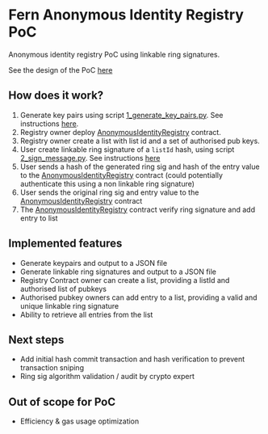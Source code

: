 # Fern Anonymous Identity Registry PoC
Anonymous identity registry PoC using linkable ring signatures.

See the design of the PoC [here](https://github.com/appliedblockchain/fern-research/blob/master/experiments/solcrypto-python/README.md)

## How does it work?
1. Generate key pairs using script [1_generate_key_pairs.py](lib/1_generate_key_pairs.py). See instructions [here](lib/README.md).
2. Registry owner deploy [AnonymousIdentityRegistry](truffle/contracts/AnonymousIdentityRegistry.sol) contract.
3. Registry owner create a list with list id and a set of authorised pub keys.
3. User create linkable ring signature of a `listId` hash, using script [2_sign_message.py](lib/2_sign_message.py). See instructions [here](lib/README.md)
4. User sends a hash of the generated ring sig and hash of the entry value to the [AnonymousIdentityRegistry](truffle/contracts/AnonymousIdentityRegistry.sol) contract (could potentially authenticate this using a non linkable ring signature)
5. User sends the original ring sig and entry value to the [AnonymousIdentityRegistry](truffle/contracts/AnonymousIdentityRegistry.sol) contract
6. The [AnonymousIdentityRegistry](truffle/contracts/AnonymousIdentityRegistry.sol) contract verify ring signature and add entry to list

## Implemented features
- Generate keypairs and output to a JSON file
- Generate linkable ring signatures and output to a JSON file
- Registry Contract owner can create a list, providing a listId and authorised list of pubkeys
- Authorised pubkey owners can add entry to a list, providing a valid and unique linkable ring signature
- Ability to retrieve all entries from the list

## Next steps
- Add initial hash commit transaction and hash verification to prevent transaction sniping
- Ring sig algorithm validation / audit by crypto expert

## Out of scope for PoC
- Efficiency & gas usage optimization
